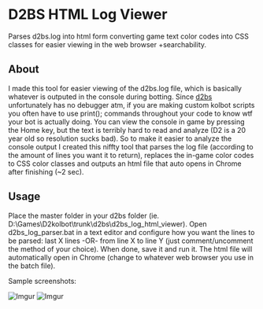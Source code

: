# D2BS HTML Log Viewer
Parses d2bs.log into html form converting game text color codes into CSS classes for easier viewing in the web browser +searchability.
	
## About
I made this tool for easier viewing of the d2bs.log file, which is basically whatever is outputed in the console during botting. Since [d2bs](https://github.com/noah-/d2bs) unfortunately has no debugger atm, if you are making custom kolbot scripts you often have to use print(); commands throughout your code to know wtf your bot is actually doing. You can view the console in game by pressing the Home key, but the text is terribly hard to read and analyze (D2 is a 20 year old so resolution sucks bad). So to make it easier to analyze the console output I created this niffty tool that parses the log file (according to the amount of lines you want it to return), replaces the in-game color codes to CSS color classes and outputs an html file that auto opens in Chrome after finishing (~2 sec). 

## Usage
Place the master folder in your d2bs folder (ie. D:\Games\D2kolbot\trunk\d2bs\d2bs_log_html_viewer). Open d2bs_log_parser.bat in a text editor and configure how you want the lines to be parsed: last X lines -OR- from line X to line Y (just comment/uncomment the method of your choice). When done, save it and run it. The html file will automatically open in Chrome (change to whatever web browser you use in the batch file).

Sample screenshots:

![Imgur](https://i.imgur.com/oHZcDAN.jpg)
![Imgur](https://i.imgur.com/sZ41sr9.jpg)
